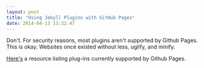 ```yaml
---
layout: post
title: "Using Jekyll Plugins with GitHub Pages"
date: 2014-04-13 11:32:47
---
```

Don't. For security reasons, most plugins aren't supported
by Github Pages. This is okay. Websites once existed without less,
uglify, and minify.

[Here's](https://help.github.com/articles/using-jekyll-plugins-with-github-pages)
a resource listing plug-ins currently supported by Github Pages.
